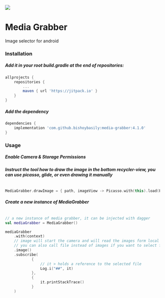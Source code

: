[![](https://jitpack.io/v/bishoybasily/media-grabber.svg)](https://jitpack.io/#bishoybasily/media-grabber)

# Media Grabber
Image selector for android

### Installation

##### Add it in your root build.gradle at the end of repositories:

```groovy
allprojects {
    repositories {
        ...
        maven { url 'https://jitpack.io' }
    }
}
```

##### Add the dependency

```groovy
dependencies {
    implementation 'com.github.bishoybasily:media-grabber:4.1.0'
}
```

### Usage

##### Enable Camera & Storage Permissions

##### Instruct the tool how to draw the image in the bottom recycler-view, you can use picasso, glide, or even drawing it manually

```kotlin

MediaGrabber.drawImage = { path, imageView -> Picasso.with(this).load(File(path)).into(imageView) }

```

##### Create a new instance of MediaGrabber

```kotlin

// a new instance of media grabber, it can be injected with dagger
val mediaGrabber = MediaGrabber()

mediaGrabber
    .with(context)
    // image will start the camera and will read the images form local storage in a whatsapp-like view
    // you can also call file instead of images if you want to select from the local storage only
    .image() 
    .subscribe(
            {
                // it > holds a reference to the selected file 
                Log.i("##", it)
            },
            {
                it.printStackTrace()
            }
    )

```
